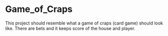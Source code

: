 # Game_of_Craps
This project should resemble what a game of craps (card game) should look like. There are bets and it keeps score of the house and player.
